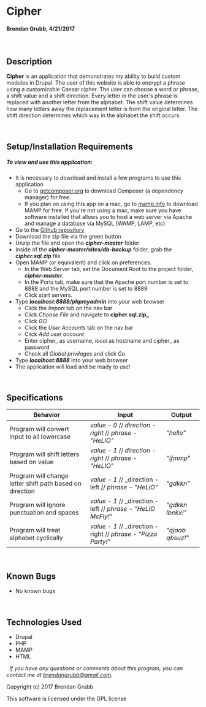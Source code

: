 # **Cipher**
#### Brendan Grubb, 4/21/2017


&nbsp;
## Description
**Cipher** is an application that demonstrates my ability to build custom modules in Drupal. The user of this website is able to encrypt a phrase using a customizable Caesar cipher. The user can choose a word or phrase, a shift value and a shift direction. Every letter in the user's phrase is replaced with another letter from the alphabet. The shift value determines how many letters away the replacement letter is from the original letter. The shift direction determines which way in the alphabet the shift occurs.

&nbsp;
## Setup/Installation Requirements
##### _To view and use this application:_
* It is necessary to download and install a few programs to use this application
    * Go to [getcomposer.org](https://getcomposer.org/) to download Composer (a dependency manager) for free.
    * If you plan on using this app on a mac, go to [mamp.info](https://www.mamp.info/en/downloads/) to download MAMP for free. If you're not using a mac, make sure you have software installed that allows you to host a web server via Apache and manage a database via MySQL (WAMP, LAMP, etc)
* Go to the [Github repository](https://github.com/Brendangrubb/cipher)
* Download the zip file via the green button
* Unzip the file and open the **_cipher-master_** folder
* Inside of the **_cipher-master/sites/db-backup_** folder, grab the **_cipher.sql.zip_** file
* Open MAMP (or equivalent) and click on preferences.
    * In the Web Server tab, set the Document Root to the project folder, **_cipher-master_**.
    * In the Ports tab, make sure that the Apache port number is set to 8888 and the MySQL port number is set to 8889
    * Click start servers.
* Type **_localhost:8888/phpmyadmin_** into your web browser
    * Click the _Import_ tab on the nav bar
    * Click _Choose File_ and navigate to **cipher.sql.zip_**
    * Click _GO_
    * Click the _User Accounts_ tab on the nav bar
    * Click _Add user account_
    * Enter cipher_ as username, _local_ as hostname and cipher_ as password
    * Check all _Global privilages_ and click _Go_
* Type **_localhost:8888_** into your web browser
* The application will load and be ready to use!

&nbsp;
## Specifications
|Behavior|Input|Output|
|--------|-----|------|
| Program will convert input to all lowercase  | _value - 0_ // _direction - right_ // _phrase - "HeLlO"_| _"hello"_ |
| Program will shift letters based on value  | _value - 1_ // _direction - right_ // _phrase - "HeLlO"_| _"ifmmp"_ |
| Program will change letter shift path based on direction  | _value - 1_ // _direction - left // _phrase - "HeLlO"_ | _"gdkkn"_ |
| Program will ignore punctuation and spaces  | _value - 1_ // _direction - left // _phrase - "HeLlO McFly!"_ | _"gdkkn lbekx!"_ |
| Program will treat alphabet cyclically  | _value - 1_ // _direction - right // _phrase - "Pizza Party!"_ | _"qjaab qbsuz!"_ |


&nbsp;
## Known Bugs
* No known bugs

&nbsp;
## Technologies Used
* Drupal
* PHP
* MAMP
* HTML

&nbsp;
_If you have any questions or comments about this program, you can contact me at [brendangrubb@gmail.com](mailto:brendangrubb@gmail.com)._

Copyright (c) 2017 Brendan Grubb

This software is licensed under the GPL license
